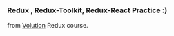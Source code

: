 ### Redux , Redux-Toolkit, Redux-React Practice :)

from [Volution](https://www.youtube.com/watch?v=0awA5Uw6SJE&list=PLC3y8-rFHvwiaOAuTtVXittwybYIorRB3) Redux course.
